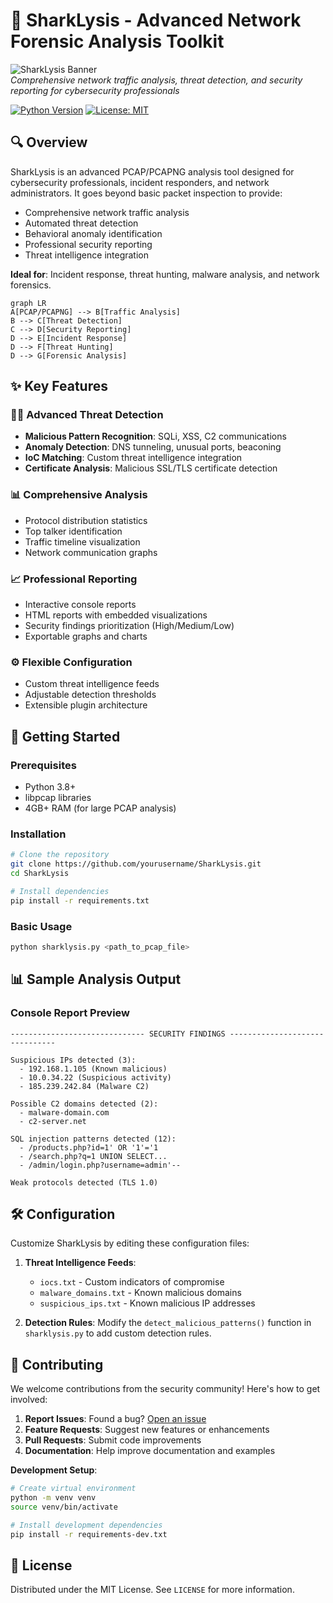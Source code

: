 # 🦈 SharkLysis - Advanced Network Forensic Analysis Toolkit

![SharkLysis Banner](https://via.placeholder.com/1200x400/0f172a/ffffff?text=SharkLysis:+Advanced+PCAP+Analysis+and+Threat+Hunting)  
*Comprehensive network traffic analysis, threat detection, and security reporting for cybersecurity professionals*

[![Python Version](https://img.shields.io/badge/Python-3.8%2B-blue?logo=python)](https://www.python.org/)
[![License: MIT](https://img.shields.io/badge/License-MIT-yellow.svg)](https://opensource.org/licenses/MIT)

## 🔍 Overview

SharkLysis is an advanced PCAP/PCAPNG analysis tool designed for cybersecurity professionals, incident responders, and network administrators. It goes beyond basic packet inspection to provide:

- Comprehensive network traffic analysis
- Automated threat detection
- Behavioral anomaly identification
- Professional security reporting
- Threat intelligence integration

**Ideal for**: Incident response, threat hunting, malware analysis, and network forensics.

```mermaid
graph LR
A[PCAP/PCAPNG] --> B[Traffic Analysis]
B --> C[Threat Detection]
C --> D[Security Reporting]
D --> E[Incident Response]
D --> F[Threat Hunting]
D --> G[Forensic Analysis]
```

## ✨ Key Features

### 🕵️‍♂️ Advanced Threat Detection
- **Malicious Pattern Recognition**: SQLi, XSS, C2 communications
- **Anomaly Detection**: DNS tunneling, unusual ports, beaconing
- **IoC Matching**: Custom threat intelligence integration
- **Certificate Analysis**: Malicious SSL/TLS certificate detection

### 📊 Comprehensive Analysis
- Protocol distribution statistics
- Top talker identification
- Traffic timeline visualization
- Network communication graphs

### 📈 Professional Reporting
- Interactive console reports
- HTML reports with embedded visualizations
- Security findings prioritization (High/Medium/Low)
- Exportable graphs and charts

### ⚙️ Flexible Configuration
- Custom threat intelligence feeds
- Adjustable detection thresholds
- Extensible plugin architecture

## 🚀 Getting Started

### Prerequisites
- Python 3.8+
- libpcap libraries
- 4GB+ RAM (for large PCAP analysis)

### Installation

```bash
# Clone the repository
git clone https://github.com/yourusername/SharkLysis.git
cd SharkLysis

# Install dependencies
pip install -r requirements.txt
```

### Basic Usage

```bash
python sharklysis.py <path_to_pcap_file>
```

## 📊 Sample Analysis Output

### Console Report Preview
```
------------------------------ SECURITY FINDINGS -------------------------------

Suspicious IPs detected (3):
  - 192.168.1.105 (Known malicious)
  - 10.0.34.22 (Suspicious activity)
  - 185.239.242.84 (Malware C2)

Possible C2 domains detected (2):
  - malware-domain.com
  - c2-server.net

SQL injection patterns detected (12):
  - /products.php?id=1' OR '1'='1
  - /search.php?q=1 UNION SELECT...
  - /admin/login.php?username=admin'--

Weak protocols detected (TLS 1.0)
```

## 🛠 Configuration

Customize SharkLysis by editing these configuration files:

1. **Threat Intelligence Feeds**:
   - `iocs.txt` - Custom indicators of compromise
   - `malware_domains.txt` - Known malicious domains
   - `suspicious_ips.txt` - Known malicious IP addresses

2. **Detection Rules**:
Modify the `detect_malicious_patterns()` function in `sharklysis.py` to add custom detection rules.

## 🤝 Contributing

We welcome contributions from the security community! Here's how to get involved:

1. **Report Issues**: Found a bug? [Open an issue](https://https://github.com/kh44key/SharkLysis/issues)
2. **Feature Requests**: Suggest new features or enhancements
3. **Pull Requests**: Submit code improvements
4. **Documentation**: Help improve documentation and examples

**Development Setup**:
```bash
# Create virtual environment
python -m venv venv
source venv/bin/activate

# Install development dependencies
pip install -r requirements-dev.txt

```

## 📜 License

Distributed under the MIT License. See `LICENSE` for more information.
